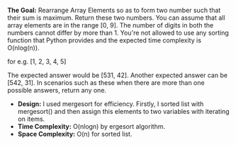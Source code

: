 **The Goal:** Rearrange Array Elements so as to form two number such that their sum is maximum. Return these two numbers. You can assume that all array elements are in the range [0, 9]. The number of digits in both the numbers cannot differ by more than 1. You're not allowed to use any sorting function that Python provides and the expected time complexity is O(nlog(n)).

for e.g. [1, 2, 3, 4, 5]

The expected answer would be [531, 42]. Another expected answer can be [542, 31]. In scenarios such as these when there are more than one possible answers, return any one.

- **Design:** I used mergesort for efficiency. Firstly, I sorted list with mergesort() and then assign this elements to two variables with iterating on items. 
- **Time Complexity:** O(nlogn) by ergesort algorithm.
- **Space Complexity:** O(n) for sorted list.